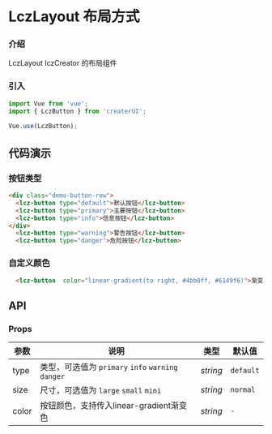 # LczLayout 布局方式

### 介绍

LczLayout lczCreator 的布局组件

### 引入

```js
import Vue from 'vue';
import { LczButton } from 'createrUI';

Vue.use(LczButton);
```

## 代码演示

### 按钮类型

```html
<div class="demo-button-row">
  <lcz-button type="default">默认按钮</lcz-button>
  <lcz-button type="primary">主要按钮</lcz-button>
  <lcz-button type="info">信息按钮</lcz-button>
</div>
  <lcz-button type="warning">警告按钮</lcz-button>
  <lcz-button type="danger">危险按钮</lcz-button>
```

### 自定义颜色

```html
  <lcz-button  color="linear-gradient(to right, #4bb0ff, #6149f6)">渐变色按钮</lcz-button>
```

## API

### Props

| 参数 | 说明 | 类型 | 默认值 |
|------|------|------|------|
| type | 类型，可选值为 `primary`  `info` `warning` `danger` |  *string*  |  `default` |
| size | 尺寸，可选值为 `large` `small` `mini`| *string*  |  `normal`|
| color | 按钮颜色，支持传入linear-gradient渐变色| *string*  |  `-`|
